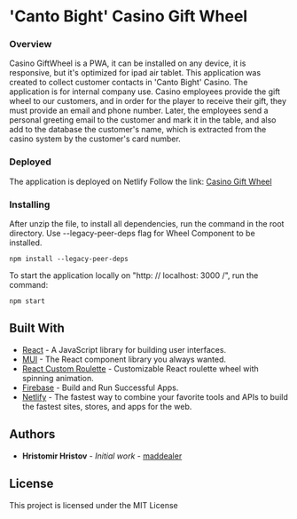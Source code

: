 # 'Canto Bight' Casino Gift Wheel

### Overview

Casino GiftWheel is a PWA, it can be installed on any device, it is responsive, but it's optimized for ipad air tablet.
This application was created to collect customer contacts in 'Canto Bight' Casino.
The application is for internal company use.
Casino employees provide the gift wheel to our customers, and in order for the player to receive their gift, they must provide an email and phone number.
Later, the employees send a personal greeting email to the customer and mark it in the table, and also add to the database the customer's name, which is extracted from the casino system by the customer's card number.

### Deployed

The application is deployed on Netlify
Follow the link: [Casino Gift Wheel](https://react-course-gift-wheel.netlify.app/)

### Installing

Аfter unzip the file, to install all dependencies, run the command in the root directory. Use --legacy-peer-deps flag for Wheel Component to be installed.

```
npm install --legacy-peer-deps
```

To start the application locally on "http: // localhost: 3000 /", run the command:

```
npm start
```

## Built With

- [React](https://reactjs.org/) - A JavaScript library for building user interfaces.
- [MUI](https://mui.com/) - The React component library you always wanted.
- [React Custom Roulette](https://www.npmjs.com/package/react-custom-roulette) - Customizable React roulette wheel with spinning animation.
- [Firebase](https://firebase.google.com/) - Build and Run Successful Apps.
- [Netlify](https://www.netlify.com/) - The fastest way to combine your favorite tools and APIs to build the fastest sites, stores, and apps for the web.

## Authors

- **Hristomir Hristov** - _Initial work_ - [maddealer](https://github.com/maddealer)

## License

This project is licensed under the MIT License
